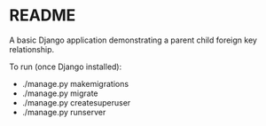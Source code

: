 # README

A basic Django application demonstrating a parent child foreign key relationship.

To run (once Django installed):
- ./manage.py makemigrations
- ./manage.py migrate
- ./manage.py createsuperuser
- ./manage.py runserver